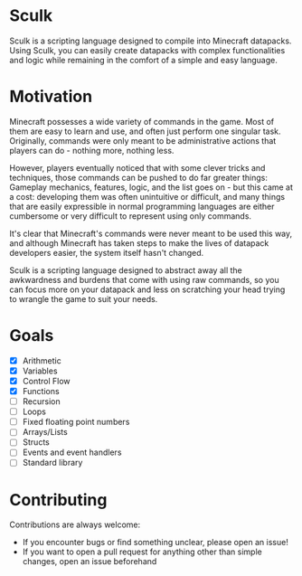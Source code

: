 # Sculk
Sculk is a scripting language designed to compile into Minecraft datapacks. Using Sculk, you can easily create datapacks with complex functionalities and logic while remaining in the comfort of a simple and easy language.

# Motivation
Minecraft possesses a wide variety of commands in the game. Most of them are easy to learn and use, and often just perform one singular task. Originally, commands were only meant to be administrative actions that players can do - nothing more, nothing less.

However, players eventually noticed that with some clever tricks and techniques, those commands can be pushed to do far greater things: Gameplay mechanics, features, logic, and the list goes on - but this came at a cost: developing them was often unintuitive or difficult, and many things that are easily expressible in normal programming languages are either cumbersome or very difficult to represent using only commands.

It's clear that Minecraft's commands were never meant to be used this way, and although Minecraft has taken steps to make the lives of datapack developers easier, the system itself hasn't changed.

Sculk is a scripting language designed to abstract away all the awkwardness and burdens that come with using raw commands, so you can focus more on your datapack and less on scratching your head trying to wrangle the game to suit your needs.

# Goals
- [x] Arithmetic
- [x] Variables
- [x] Control Flow
- [x] Functions
- [ ] Recursion
- [ ] Loops
- [ ] Fixed floating point numbers
- [ ] Arrays/Lists
- [ ] Structs
- [ ] Events and event handlers
- [ ] Standard library

# Contributing
Contributions are always welcome:
- If you encounter bugs or find something unclear, please open an issue!
- If you want to open a pull request for anything other than simple changes, open an issue beforehand
